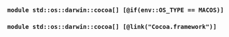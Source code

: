 ### `module std::os::darwin::cocoa[] [@if(env::OS_TYPE == MACOS)]`
### `module std::os::darwin::cocoa[] [@link("Cocoa.framework")]`
